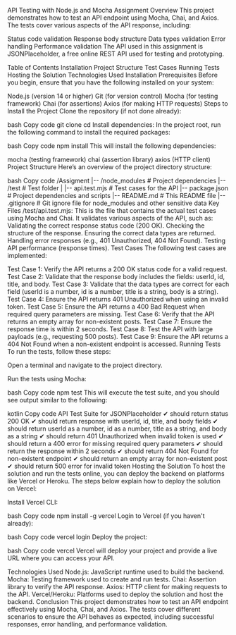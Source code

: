 API Testing with Node.js and Mocha
Assignment Overview
This project demonstrates how to test an API endpoint using Mocha, Chai, and Axios. The tests cover various aspects of the API response, including:

Status code validation
Response body structure
Data types validation
Error handling
Performance validation
The API used in this assignment is JSONPlaceholder, a free online REST API used for testing and prototyping.

Table of Contents
Installation
Project Structure
Test Cases
Running Tests
Hosting the Solution
Technologies Used
Installation
Prerequisites
Before you begin, ensure that you have the following installed on your system:

Node.js (version 14 or higher)
Git (for version control)
Mocha (for testing framework)
Chai (for assertions)
Axios (for making HTTP requests)
Steps to Install the Project
Clone the repository (if not done already):

bash
Copy code
git clone <your-repository-url>
cd <project-directory>
Install dependencies: In the project root, run the following command to install the required packages:

bash
Copy code
npm install
This will install the following dependencies:

mocha (testing framework)
chai (assertion library)
axios (HTTP client)
Project Structure
Here’s an overview of the project directory structure:

bash
Copy code
/Assigment
|-- /node_modules          # Project dependencies
|-- /test                  # Test folder
|   |-- api.test.mjs       # Test cases for the API
|-- package.json           # Project dependencies and scripts
|-- README.md              # This README file
|-- .gitignore             # Git ignore file for node_modules and other sensitive data
Key Files
/test/api.test.mjs: This is the file that contains the actual test cases using Mocha and Chai. It validates various aspects of the API, such as:
Validating the correct response status code (200 OK).
Checking the structure of the response.
Ensuring the correct data types are returned.
Handling error responses (e.g., 401 Unauthorized, 404 Not Found).
Testing API performance (response times).
Test Cases
The following test cases are implemented:

Test Case 1: Verify the API returns a 200 OK status code for a valid request.
Test Case 2: Validate that the response body includes the fields: userId, id, title, and body.
Test Case 3: Validate that the data types are correct for each field (userId is a number, id is a number, title is a string, body is a string).
Test Case 4: Ensure the API returns 401 Unauthorized when using an invalid token.
Test Case 5: Ensure the API returns a 400 Bad Request when required query parameters are missing.
Test Case 6: Verify that the API returns an empty array for non-existent posts.
Test Case 7: Ensure the response time is within 2 seconds.
Test Case 8: Test the API with large payloads (e.g., requesting 500 posts).
Test Case 9: Ensure the API returns a 404 Not Found when a non-existent endpoint is accessed.
Running Tests
To run the tests, follow these steps:

Open a terminal and navigate to the project directory.

Run the tests using Mocha:

bash
Copy code
npm test
This will execute the test suite, and you should see output similar to the following:

kotlin
Copy code
API Test Suite for JSONPlaceholder
 ✔ should return status 200 OK
 ✔ should return response with userId, id, title, and body fields
 ✔ should return userId as a number, id as a number, title as a string, and body as a string
 ✔ should return 401 Unauthorized when invalid token is used
 ✔ should return a 400 error for missing required query parameters
 ✔ should return the response within 2 seconds
 ✔ should return 404 Not Found for non-existent endpoint
 ✔ should return an empty array for non-existent post
 ✔ should return 500 error for invalid token
Hosting the Solution
To host the solution and run the tests online, you can deploy the backend on platforms like Vercel or Heroku. The steps below explain how to deploy the solution on Vercel:

Install Vercel CLI:

bash
Copy code
npm install -g vercel
Login to Vercel (if you haven't already):

bash
Copy code
vercel login
Deploy the project:

bash
Copy code
vercel
Vercel will deploy your project and provide a live URL where you can access your API.

Technologies Used
Node.js: JavaScript runtime used to build the backend.
Mocha: Testing framework used to create and run tests.
Chai: Assertion library to verify the API response.
Axios: HTTP client for making requests to the API.
Vercel/Heroku: Platforms used to deploy the solution and host the backend.
Conclusion
This project demonstrates how to test an API endpoint effectively using Mocha, Chai, and Axios. The tests cover different scenarios to ensure the API behaves as expected, including successful responses, error handling, and performance validation.


